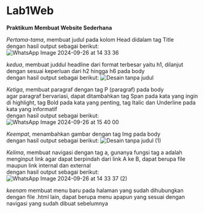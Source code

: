 # Lab1Web

<b>Praktikum Membuat Website Sederhana</b>

<i>Pertama-tama</i>, membuat judul pada kolom Head didalam tag Title <br>
dengan hasil output sebagai berikut:
![WhatsApp Image 2024-09-26 at 14 33 36](https://github.com/user-attachments/assets/470c67cc-3d3f-47c1-8fad-9fe7d07bb92e)


<i>kedua</i>, membuat juddul headline dari format terbesar yaitu h1, dilanjut dengan sesuai keperluan dari h2 hingga h6 pada body <br>
dengan hasil output sebagai berikut:
![Desain tanpa judul](https://github.com/user-attachments/assets/acbc4dfc-ec90-49b9-81c8-098493161250)


<i>Ketiga</i>, membuat paragraf dengan tag P (paragraf) pada body <br>
agar paragraf bervariasi, dapat ditambahkan tag Span pada kata yang ingin di highlight, tag Bold pada kata yang penting, tag Italic dan Underline pada kata yang informatif <br>
dengan hasil output sebagai berikut:
![WhatsApp Image 2024-09-26 at 15 40 00](https://github.com/user-attachments/assets/eb73a314-ff39-4e0e-945f-9aed53b21c2f)

<i>Keempat</i>, menambahkan gambar dengan tag Img pada body <br>
dengan hasil output sebagai berikut:
![Desain tanpa judul (1)](https://github.com/user-attachments/assets/969095e0-4335-4603-ab42-b2263f22b998)


<i>Kelima</i>, membuat navigasi dengan tag a, gunanya fungsi tag a adalah menginput link agar dapat berpindah dari link A ke B, dapat berupa file maupun link internal dan external <br>
dengan hasil output sebagai berikut:
![WhatsApp Image 2024-09-26 at 14 33 37 (2)](https://github.com/user-attachments/assets/acd32248-4bd0-4678-ab5f-4a055510599b)

<i>keenam</i> membuat menu baru pada halaman yang sudah dihubungkan dengan file .html lain, dapat berupa menu apapun yang sesuai dengan navigasi yang sudah dibuat sebelumnya
